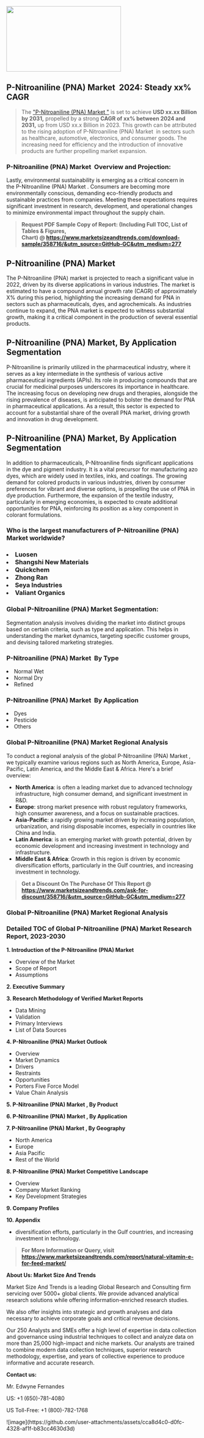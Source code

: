 <p><img class="alignnone size-medium wp-image-20088" src="https://ffe5etoiles.com/wp-content/uploads/2024/12/MST1-300x171.png" alt="" width="300" height="171" /></p><h2 id="ember46" class="ember-view reader-text-block__heading-2">P-Nitroaniline (PNA) Market &nbsp;2024: Steady&nbsp;xx% CAGR</h2><blockquote id="ember47" class="ember-view reader-text-block__blockquote">The&nbsp;<a class="app-aware-link " href="https://www.marketsizeandtrends.com/download-sample/358716/&utm_source=GitHub-GC&utm_medium=277" target="_blank" data-test-app-aware-link="">"P-Nitroaniline (PNA) Market "</a>&nbsp;is set to achieve&nbsp;<strong>USD&nbsp;xx.xx&nbsp;Billion by 2031,</strong>&nbsp;propelled by a strong&nbsp;<strong>CAGR of&nbsp;xx% between 2024 and 2031,</strong>&nbsp;up from USD xx.x Billion in 2023. This growth can be attributed to the rising adoption of&nbsp;P-Nitroaniline (PNA) Market &nbsp;in sectors such as healthcare, automotive, electronics, and consumer goods. The increasing need for efficiency and the introduction of innovative products are further propelling market expansion.</blockquote><h3 id="ember48" class="ember-view reader-text-block__heading-3">P-Nitroaniline (PNA) Market &nbsp;Overview and Projection:</h3><p id="ember49" class="ember-view reader-text-block__paragraph">Lastly, environmental sustainability is emerging as a critical concern in the&nbsp;P-Nitroaniline (PNA) Market . Consumers are becoming more environmentally conscious, demanding eco-friendly products and sustainable practices from companies. Meeting these expectations requires significant investment in research, development, and operational changes to minimize environmental impact throughout the supply chain.</p><blockquote id="ember50" class="ember-view reader-text-block__blockquote"><strong>Request PDF Sample Copy of Report: (Including Full TOC, List of Tables &amp; Figures, Chart)&nbsp;@&nbsp;<strong><a href="https://www.marketsizeandtrends.com/download-sample/358716/&utm_source=GitHub-GC&utm_medium=277" target="_blank">https://www.marketsizeandtrends.com/download-sample/358716/&utm_source=GitHub-GC&utm_medium=277</a></strong></strong></blockquote><h3 class=""> <h2>P-Nitroaniline (PNA) Market</h2><p>The P-Nitroaniline (PNA) market is projected to reach a significant value in 2022, driven by its diverse applications in various industries. The market is estimated to have a compound annual growth rate (CAGR) of approximately X% during this period, highlighting the increasing demand for PNA in sectors such as pharmaceuticals, dyes, and agrochemicals. As industries continue to expand, the PNA market is expected to witness substantial growth, making it a critical component in the production of several essential products.</p><h2>P-Nitroaniline (PNA) Market, By Application Segmentation</h2><p>P-Nitroaniline is primarily utilized in the pharmaceutical industry, where it serves as a key intermediate in the synthesis of various active pharmaceutical ingredients (APIs). Its role in producing compounds that are crucial for medicinal purposes underscores its importance in healthcare. The increasing focus on developing new drugs and therapies, alongside the rising prevalence of diseases, is anticipated to bolster the demand for PNA in pharmaceutical applications. As a result, this sector is expected to account for a substantial share of the overall PNA market, driving growth and innovation in drug development.</p><h2>P-Nitroaniline (PNA) Market, By Application Segmentation</h2><p>In addition to pharmaceuticals, P-Nitroaniline finds significant applications in the dye and pigment industry. It is a vital precursor for manufacturing azo dyes, which are widely used in textiles, inks, and coatings. The growing demand for colored products in various industries, driven by consumer preferences for vibrant and diverse options, is propelling the use of PNA in dye production. Furthermore, the expansion of the textile industry, particularly in emerging economies, is expected to create additional opportunities for PNA, reinforcing its position as a key component in colorant formulations.</p></h3><h3 id="" class="">Who is the largest manufacturers of&nbsp;P-Nitroaniline (PNA) Market  worldwide?</h3><h3 class=""></Li><Li>Luosen</Li><Li> Shangshi New Materials</Li><Li> Quickchem</Li><Li> Zhong Ran</Li><Li> Seya Industries</Li><Li> Valiant Organics</h3><h3 id="ember53" class="ember-view reader-text-block__heading-3">Global&nbsp;P-Nitroaniline (PNA) Market  Segmentation:</h3><p id="ember54" class="ember-view reader-text-block__paragraph">Segmentation analysis involves dividing the market into distinct groups based on certain criteria, such as type and application. This helps in understanding the market dynamics, targeting specific customer groups, and devising tailored marketing strategies.</p><h3 id="" class="">P-Nitroaniline (PNA) Market &nbsp;By Type</h3><p></Li><Li>Normal Wet</Li><Li> Normal Dry</Li><Li> Refined</p><h3 id="" class="">P-Nitroaniline (PNA) Market &nbsp;By Application</h3><p class=""></Li><Li>Dyes</Li><Li> Pesticide</Li><Li> Others</p><h3 id="ember62" class="ember-view reader-text-block__heading-3">Global P-Nitroaniline (PNA) Market  Regional Analysis</h3><p id="ember63" class="ember-view reader-text-block__paragraph">To conduct a regional analysis of the global P-Nitroaniline (PNA) Market , we typically examine various regions such as North America, Europe, Asia-Pacific, Latin America, and the Middle East &amp; Africa. Here's a brief overview:</p><ul><li><strong>North America</strong>: is often a leading market due to advanced technology infrastructure, high consumer demand, and significant investment in R&amp;D.</li><li><strong>Europe</strong>: strong market presence with robust regulatory frameworks, high consumer awareness, and a focus on sustainable practices.</li><li><strong>Asia-Pacific</strong>: a rapidly growing market driven by increasing population, urbanization, and rising disposable incomes, especially in countries like China and India.</li><li><strong>Latin America</strong>: is an emerging market with growth potential, driven by economic development and increasing investment in technology and infrastructure.</li><li><strong>Middle East &amp; Africa</strong>: Growth in this region is driven by economic diversification efforts, particularly in the Gulf countries, and increasing investment in technology.</li></ul><blockquote id="ember61" class="ember-view reader-text-block__blockquote"><strong>Get a Discount On The Purchase Of This Report @ <strong><a href="https://html-cleaner.com/" target="">https://www.marketsizeandtrends.com/ask-for-discount/358716/&utm_source=GitHub-GC&utm_medium=277</a></strong></strong></blockquote><h3 id="ember62" class="ember-view reader-text-block__heading-3">Global P-Nitroaniline (PNA) Market  Regional Analysis</h3><h3 id="" class="">Detailed TOC of Global P-Nitroaniline (PNA) Market  Research Report, 2023-2030</h3><p id="" class=""><strong>1. Introduction of the P-Nitroaniline (PNA) Market </strong></p><ul><li>Overview of the Market</li><li>Scope of Report</li><li>Assumptions</li></ul><p id="" class=""><strong>2. Executive Summary</strong></p><p id="" class=""><strong>3. Research Methodology of Verified Market Reports</strong></p><ul><li>Data Mining</li><li>Validation</li><li>Primary Interviews</li><li>List of Data Sources</li></ul><p id="" class=""><strong>4. P-Nitroaniline (PNA) Market  Outlook</strong></p><ul><li>Overview</li><li>Market Dynamics</li><li>Drivers</li><li>Restraints</li><li>Opportunities</li><li>Porters Five Force Model</li><li>Value Chain Analysis</li></ul><p id="" class=""><strong>5. P-Nitroaniline (PNA) Market , By Product</strong></p><p id="" class=""><strong>6. P-Nitroaniline (PNA) Market , By Application</strong></p><p id="" class=""><strong>7. P-Nitroaniline (PNA) Market , By Geography</strong></p><ul><li>North America</li><li>Europe</li><li>Asia Pacific</li><li>Rest of the World</li></ul><p id="" class=""><strong>8. P-Nitroaniline (PNA) Market  Competitive Landscape</strong></p><ul><li>Overview</li><li>Company Market Ranking</li><li>Key Development Strategies</li></ul><p id="" class=""><strong>9. Company Profiles</strong></p><p id="" class=""><strong>10. Appendix</strong></p><ul><li>diversification efforts, particularly in the Gulf countries, and increasing investment in technology.</li></ul><blockquote id="ember65" class="ember-view reader-text-block__blockquote"><strong>For More Information or Query, visit <strong><strong><a href="https://html-cleaner.com/" target="">https://www.marketsizeandtrends.com/report/natural-vitamin-e-for-feed-market/</a></strong></strong></strong></blockquote><p id="" class=""><strong>About Us: Market Size And Trends</strong></p><p id="" class="">Market Size And Trends is a leading Global Research and Consulting firm servicing over 5000+ global clients. We provide advanced analytical research solutions while offering information-enriched research studies.</p><p id="" class="">We also offer insights into strategic and growth analyses and data necessary to achieve corporate goals and critical revenue decisions.</p><p id="" class="">Our 250 Analysts and SMEs offer a high level of expertise in data collection and governance using industrial techniques to collect and analyze data on more than 25,000 high-impact and niche markets. Our analysts are trained to combine modern data collection techniques, superior research methodology, expertise, and years of collective experience to produce informative and accurate research.</p><p id="" class=""><strong>Contact us:</strong></p><p id="" class="">Mr. Edwyne Fernandes</p><p id="" class="">US: +1 (650)-781-4080</p><p id="" class="">US Toll-Free: +1 (800)-782-1768</p>
![image](https://github.com/user-attachments/assets/cca8d4c0-d0fc-4328-af1f-b83cc4630d3d)
